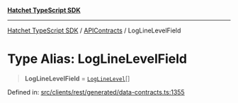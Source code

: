 [**Hatchet TypeScript SDK**](../../../../README.md)

***

[Hatchet TypeScript SDK](../../../../README.md) / [APIContracts](../README.md) / LogLineLevelField

# Type Alias: LogLineLevelField

> **LogLineLevelField** = [`LogLineLevel`](../enumerations/LogLineLevel.md)[]

Defined in: [src/clients/rest/generated/data-contracts.ts:1355](https://github.com/hatchet-dev/hatchet/blob/0288a24f2e9f14787135b399bd47182f4d1260d9/sdks/typescript/src/clients/rest/generated/data-contracts.ts#L1355)
